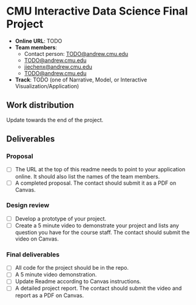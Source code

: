 # CMU Interactive Data Science Final Project

* **Online URL**: TODO
* **Team members**:
  * Contact person: TODO@andrew.cmu.edu
  * TODO@andrew.cmu.edu
  * jiechenx@andrew.cmu.edu
  * TODO@andrew.cmu.edu
* **Track**: TODO (one of Narrative, Model, or Interactive Visualization/Application)

## Work distribution

Update towards the end of the project.

## Deliverables

### Proposal

- [ ] The URL at the top of this readme needs to point to your application online. It should also list the names of the team members.
- [ ] A completed proposal. The contact should submit it as a PDF on Canvas.

### Design review

- [ ] Develop a prototype of your project.
- [ ] Create a 5 minute video to demonstrate your project and lists any question you have for the course staff. The contact should submit the video on Canvas.

### Final deliverables

- [ ] All code for the project should be in the repo.
- [ ] A 5 minute video demonstration.
- [ ] Update Readme according to Canvas instructions.
- [ ] A detailed project report. The contact should submit the video and report as a PDF on Canvas.
